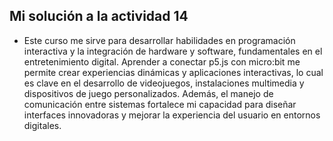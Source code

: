 <!-- Conexión con el objetivo de la unidad
Enunciado: retoma el objetivo de la unidad: "¿Este curso para qué me sirve?". Con base en lo aprendido en esta unidad, responde a esta pregunta desde tu perspectiva personal y 
profesional. ¿Cómo se relaciona el contenido de la unidad con tus intereses y aspiraciones en el campo del entretenimiento digital?

Entrega: una respuesta argumentada a la pregunta "¿Este curso para qué me sirve?", conectando el contenido de la unidad con las metas personales y profesionales. -->

## Mi solución a la actividad 14

- Este curso me sirve para desarrollar habilidades en programación interactiva y la integración de hardware y software, fundamentales en el entretenimiento digital. Aprender a conectar p5.js con micro:bit me permite crear experiencias dinámicas y aplicaciones interactivas, lo cual es clave en el desarrollo de videojuegos, instalaciones multimedia y dispositivos
  de juego personalizados. Además, el manejo de comunicación entre sistemas fortalece mi capacidad para diseñar interfaces innovadoras y mejorar la experiencia del usuario en entornos digitales.
